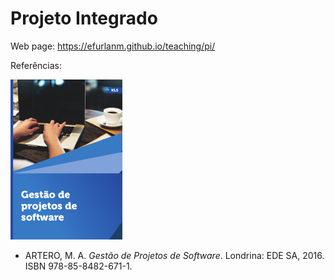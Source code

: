 # Projeto Integrado

Web page: <https://efurlanm.github.io/teaching/pi/>

Referências:

![](img/artero.png)

- ARTERO, M. A. *Gestão de Projetos de Software*. Londrina: EDE SA, 2016. ISBN 978-85-8482-671-1.


&emsp;
